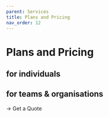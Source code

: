 ```yaml
---
parent: Services
title: Plans and Pricing
nav_order: 12
---
```


# Plans and Pricing
## for individuals


## for teams & organisations
→ Get a Quote

